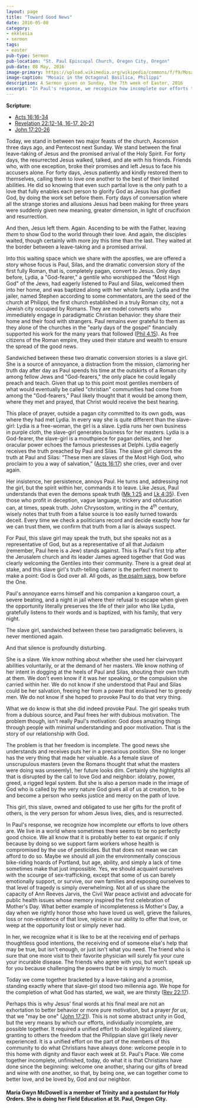 ```yaml
---
layout: page
title: "Toward Good News"
date: 2016-05-08
category:
- ekklesia
- sermon
tags:
- easter
pub-type: Sermon
pub-location: "St. Paul Episcopal Church, Oregon City, Oregon"
pub-date: 08 May, 2016
image-primary: https://upload.wikimedia.org/wikipedia/commons/f/f9/Mosaic_in_the_Octagonal_Basilica%2C_Philippi_%287272832610%29.jpg
image-caption: "Mosaic in the Octagonal Basilica, Philippi"
description: A Sermon given on Sunday, the 7th week of Easter, 2016
excerpt: "In Paul's response, we recognize how incomplete our efforts to love others are. We live in a world where sometimes there seems to be no perfectly good choice. In the slave girl, we recognize what it is like to be at the receiving end of perhaps thoughtless good intentions, the receiving end of someone else's help that may be true, but isn't enough, or just isn't what you need. Today we come together bracketed by a leave-taking and a promise, standing exactly where that slave-girl stood two millennia ago. We hope for the completion of what God has started, we wait, we are thirsty (Rev 22:17)."
---
```

**Scripture:**

- <a href="http://bible.oremus.org/?passage=Acts+16:16-34&amp;vnum=yes&amp;version=nrsv" target="_blank">Acts 16:16-34</a>
- <a href="http://bible.oremus.org/?passage=Revelation+22:12-21&amp;vnum=yes&amp;version=nrsv" target="_blank">Revelation 22:12-14, 16-17, 20-21</a>
- <a href="http://bible.oremus.org/?passage=John+17:20-26&amp;vnum=yes&amp;version=nrsv" target="_blank">John 17:20-26</a>

Today, we stand in between two major feasts of the church, Ascension three days ago, and Pentecost next Sunday. We stand between the final leave-taking of Jesus and the promised arrival of the Holy Spirit. For forty days, the resurrected Jesus walked, talked, and ate with his friends. Friends who, with one exception, broke their promises and left Jesus to face his accusers alone. For forty days, Jesus patiently and kindly restored them to themselves, calling them to love one another to the best of their limited abilities. He did so knowing that even such partial love is the only path to a love that fully enables each person to glorify God as Jesus has glorified God, by doing the work set before them. Forty days of conversation where all the strange stories and allusions Jesus had been making for three years were suddenly given new meaning, greater dimension, in light of crucifixion and resurrection.
<p class="p2">And then, Jesus left them. Again. Ascending to be with the Father, leaving <i>them</i> to show God to the world through their love. And again, the disciples waited, though certainly with more joy this time than the last. They waited at the border between a leave-taking and a promised arrival.</p>
<p class="p2">Into this waiting space which we share with the apostles, we are offered a story whose focus is Paul, Silas, and the dramatic conversion story of the first fully Roman, that is, completely pagan, convert to Jesus. Only days before, Lydia, a "God-fearer," a gentile who worshipped the "Most High God" of the Jews, had eagerly listened to Paul and Silas, welcomed them into her home, and was baptized along with her whole family. Lydia and the jailer, named Stephen according to some commentators, are the seed of the church at Philippi, the first church established in a truly Roman city, not a Jewish city occupied by Romans. They are model converts who immediately engage in paradigmatic Christian behavior: they share their home and their food with strangers. Paul remains ever grateful to them as they alone of the churches in the "early days of the gospel" financially supported his work for the many years that followed (<a href="http://bible.oremus.org/?passage=Phil+4&amp;vnum=yes&amp;version=nrsv" target="_blank">Phil 4.15</a>). As free citizens of the Roman empire, they used their stature and wealth to ensure the spread of the good news.</p>
<p class="p2">Sandwiched between these two dramatic conversion stories is a slave girl. She is a source of annoyance, a distraction from the mission, clamoring her truth day after day as Paul spends his time at the outskirts of a Roman city among fellow Jews and "God-fearers," the only place he could legally preach and teach. Given that up to this point most gentiles members of what would eventually be called "christian" communities had come from among the "God-fearers," Paul likely thought that it would be among them, where they met and prayed, that Christ would receive the best hearing.</p>
<p class="p2">This place of prayer, outside a pagan city committed to its own gods, was where they had met Lydia. In every way she is quite different than the slave-girl: Lydia is a free-woman, the girl is a slave. Lydia runs her own business in purple cloth, the slave-girl generates business for her masters. Lydia is a God-fearer, the slave-girl is a mouthpiece for pagan deities, and her oracular power echoes the famous priestesses at Delphi. Lydia eagerly receives the truth preached by Paul and Silas. The slave girl clamors the truth at Paul and Silas: <span class="s1"> “These men are slaves of the Most High God, who proclaim to you a way of salvation,” (<a href="http://bible.oremus.org/?passage=Acts+16:16-34&amp;vnum=yes&amp;version=nrsv">Acts 16:17</a>) she cries, over and over again.</span></p>
<p class="p2">Her insistence, her persistence, annoys Paul. He turns and, addressing not the girl, but the spirit within her, commands it to leave. Like Jesus, Paul understands that even the demons speak truth (<a href="http://bible.oremus.org/?passage=Mark+1&amp;vnum=yes&amp;version=nrsv" target="_blank">Mk 1:25</a> and <a href="http://bible.oremus.org/?passage=Luke+4&amp;vnum=yes&amp;version=nrsv" target="_blank">Lk 4:35</a>). Even those who profit in deception, vague language, trickery and obfuscation can, at times, speak truth. John Chrysostom, writing in the 4<span class="s2"><sup>th</sup></span> century, wisely notes that truth from a false source is too easily turned towards deceit. Every time we check a politicians record and decide exactly how far we can trust them, we confirm that truth from a liar is always suspect.</p>
<p class="p2">For Paul, this slave girl may speak the truth, but she speaks not as a representative of God, but as a representative of all that Judaism (remember, Paul here is a Jew) stands against. This is Paul's first trip after the Jerusalem church and its leader James agreed together that God was clearly welcoming the Gentiles into their community. There is a great deal at stake, and this slave girl's truth-telling clamor is the perfect moment to make a point: God is God over all. All gods, as <a href="http://bible.oremus.org/?passage=Psalm+97&amp;vnum=yes&amp;version=nrsv" target="_blank">the psalm says</a>, bow before the One.</p>
<p class="p2">Paul's annoyance earns himself and his companion a kangaroo court, a severe beating, and a night in jail where their refusal to escape when given the opportunity literally preserves the life of their jailor who like Lydia, gratefully listens to their words and is baptized, with his family, that very night.</p>
<p class="p2">The slave girl, sandwiched between these two paradigmatic believers, is never mentioned again.</p>
<p class="p2">And that silence is profoundly disturbing.</p>
<p class="p2">She is a slave. We know nothing about whether she used her clairvoyant abilities voluntarily, or at the demand of her masters. We know nothing of her intent in dogging at the heels of Paul and Silas, shouting their own truth at them. We don't even know if it was her speaking, or the compulsion she carried within her. We do not know if she understood that Paul and Silas could be her salvation, freeing her from a power that enslaved her to greedy men. We do not know if she hoped to provoke Paul to do that very thing.</p>
<p class="p2">What we do know is that she did indeed provoke Paul. The girl speaks truth from a dubious source, and Paul frees her with dubious motivation. The problem though, isn't really Paul's motivation: God does amazing things through people with minimal understanding and poor motivation. That is the story of our relationship with God.</p>
<p class="p2">The problem is that her freedom is incomplete. The good news she understands and receives puts her in a precarious position. She no longer has the very thing that made her valuable. As a female slave of unscrupulous masters (even the Romans thought that what the masters were doing was unseemly), her future looks dim. Certainly she highlights all that is disrupted by the call to love God and neighbor: idolatry, power, greed, a rigged legal system. But she is also a person made in the image of God who is called by the very nature God gives all of us at creation, to be and become a person who seeks justice and mercy on the path of love.</p>
<p class="p2">This girl, this slave, owned and obligated to use her gifts for the profit of others, is the very person for whom Jesus lives, dies, and is resurrected.</p>
<p class="p2">In Paul's response, we recognize how incomplete our efforts to love others are. We live in a world where sometimes there seems to be no perfectly good choice. We all know that it is probably better to eat organic if only because by doing so we support farm workers whose health is compromised by the use of pesticides. But that does not mean we can afford to do so. Maybe we should all join the environmentally conscious bike-riding hoards of Portland, but age, ability, and simply a lack of time sometimes make that just impossible. Yes, we should acquaint ourselves with the scourge of sex-trafficking, except that some of us can barely emotionally support, or survive, our own families and exposing ourselves to that level of tragedy is simply overwhelming. Not all of us share the capacity of <span class="s3">Ann Reeves Jarvis, the Civil War peace activist and advocate for public health issues whose memory inspired the first celebration of Mother's Day. </span>What better example of incompleteness is Mother's Day, a day when we rightly honor those who have loved us well, grieve the failures, loss or non-existence of that love, rejoice in our ability to offer that love, or weep at the opportunity lost or simply never had.</p>
<p class="p2">In her, we recognize what it is like to be at the receiving end of perhaps thoughtless good intentions, the receiving end of someone else's help that may be true, but isn't enough, or just isn't what you need. The friend who is sure that one more visit to their favorite physician will surely fix your cure your incurable disease. The friends who agree with you, but won't speak up for you because challenging the powers that be is simply to much.</p>
<p class="p2">Today we come together bracketed by a leave-taking and a promise, standing exactly where that slave-girl stood two millennia ago. We hope for the completion of what God has started, we wait, we are thirsty (<a href="http://bible.oremus.org/?passage=Revelation+22:12-21&amp;vnum=yes&amp;version=nrsv" target="_blank">Rev 22:17</a>).</p>
<p class="p2">Perhaps this is why Jesus' final words at his final meal are not an exhortation to better behavior or more pure motivation, but a prayer <i>for us</i>, that we "may be one" (<a href="http://bible.oremus.org/?passage=John+17:20-26&amp;vnum=yes&amp;version=nrsv" target="_blank">John 17:21</a>). This is not some abstract unity in God, but the very means by which our efforts, individually incomplete, are possible together. It required a unified effort to abolish legalized slavery, granting to others the freedom that the Philippian slave girl likely never experienced. It is a unified effort on the part of the members of this community to do what Christians have always done: welcome people in to this home with dignity and flavor each week at St. Paul's Place. We come together incomplete, unfinished, today, do what it is that Christians have done since the beginning: welcome one another, sharing our gifts of bread and wine with one another, so that, by being one, we can together come to better love, and be loved by, God and our neighbor.</p>

<h4 class="p2">Maria Gwyn McDowell is a member of Trinity and a postulant for Holy Orders. She is doing her Field Education at St. Paul, Oregon City.</h4>
